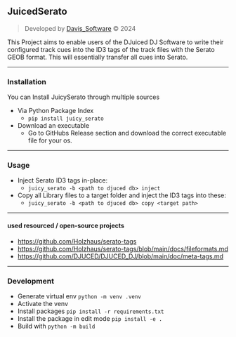 ## JuicedSerato

> Developed by [Davis_Software](https://pages.software-city.org/d) © 2024

This Project aims to enable users of the DJuiced DJ Software to write their configured track cues into the ID3 tags of the track files
with the Serato GEOB format. This will essentially transfer all cues into Serato.

---
### Installation
You can Install JuicySerato through multiple sources
* Via Python Package Index
  * `pip install juicy_serato`
* Download an executable
  * Go to GitHubs Release section and download the correct executable file for your os.

---
### Usage
* Inject Serato ID3 tags in-place:
  * `juicy_serato -b <path to djuced db> inject`
* Copy all Library files to a target folder and inject the ID3 tags into these:
  * `juicy_serato -b <path to djuced db> copy <target path>`

---
#### used resourced / open-source projects
* https://github.com/Holzhaus/serato-tags
* https://github.com/Holzhaus/serato-tags/blob/main/docs/fileformats.md
* https://github.com/DJUCED/DJUCED_DJ/blob/main/doc/meta-tags.md

---
### Development
* Generate virtual env `python -m venv .venv`
* Activate the venv
* Install packages `pip install -r requirements.txt`
* Install the package in edit mode `pip install -e .`
* Build with `python -m build`